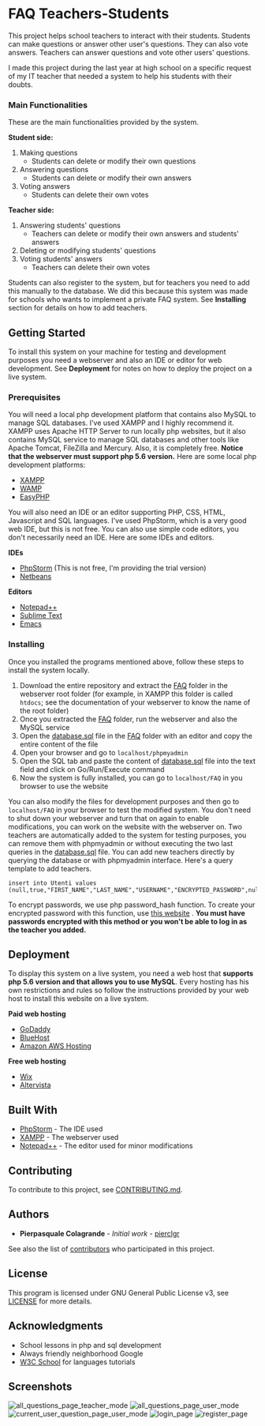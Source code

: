 # FAQ Teachers-Students

This project helps school teachers to interact with their students. Students can make questions or answer other user's questions. They can also vote answers. Teachers can answer questions and vote other users' questions.

I made this project during the last year at high school on a specific request of my IT teacher that needed a system to help his students with their doubts.

### Main Functionalities

These are the main functionalities provided by the system.

**Student side:**
1. Making questions
   - Students can delete or modify their own questions
2. Answering questions
   - Students can delete or modify their own answers
3. Voting answers
   - Students can delete their own votes

**Teacher side:**
1. Answering students' questions
   - Teachers can delete or modify their own answers and students' answers
2. Deleting or modifying students' questions
3. Voting students' answers
   - Teachers can delete their own votes
   
Students can also register to the system, but for teachers you need to add this manually to the database. We did this because this system was made for schools who wants to implement a private FAQ system. See **Installing** section for details on how to add teachers.

## Getting Started

To install this system on your machine for testing and development purposes you need a webserver and also an IDE or editor for web development. See **Deployment** for notes on how to deploy the project on a live system.

### Prerequisites

You will need a local php development platform that contains also MySQL to manage SQL databases. I've used XAMPP and I highly recommend it. XAMPP uses Apache HTTP Server to run locally php websites, but it also contains MySQL service to manage SQL databases and other tools like Apache Tomcat, FileZilla and Mercury. Also, it is completely free.
**Notice that the webserver must support php 5.6 version.** Here are some local php development platforms:

* [XAMPP](https://www.apachefriends.org/it/download.html)
* [WAMP](http://www.wampserver.com/en/#download-wrapper)
* [EasyPHP](http://www.easyphp.org/easyphp-devserver.php)

You will also need an IDE or an editor supporting PHP, CSS, HTML, Javascript and SQL languages. I've used PhpStorm, which is a very good web IDE, but this is not free. You can also use simple code editors, you don't necessarily need an IDE.
Here are some IDEs and editors.

**IDEs**
* [PhpStorm](https://www.jetbrains.com/phpstorm/) (This is not free, I'm providing the trial version)
* [Netbeans](https://netbeans.org/features/php/index.html)

**Editors**
* [Notepad++](https://notepad-plus-plus.org/)
* [Sublime Text](https://www.sublimetext.com/)
* [Emacs](https://www.gnu.org/software/emacs/)

### Installing

Once you installed the programs mentioned above, follow these steps to install the system locally.

1. Download the entire repository and extract the [FAQ](FAQ) folder in the webserver root folder (for example, in XAMPP this folder is called `htdocs`; see the documentation of your webserver to know the name of the root folder)
2. Once you extracted the [FAQ](FAQ) folder, run the webserver and also the MySQL service
3. Open the [database.sql](FAQ/database.sql) file in the [FAQ](FAQ) folder with an editor and copy the entire content of the file
4. Open your browser and go to `localhost/phpmyadmin`
5. Open the SQL tab and paste the content of [database.sql](FAQ/database.sql) file into the text field and click on Go/Run/Execute command
6. Now the system is fully installed, you can go to `localhost/FAQ` in you browser to use the website

You can also modify the files for development purposes and then go to `localhost/FAQ` in your browser to test the modified system. You don't need to shut down your webserver and turn that on again to enable modifications, you can work on the website with the webserver on.
Two teachers are automatically added to the system for testing purposes, you can remove them with phpmyadmin or without executing the two last queries in the [database.sql](FAQ/database.sql) file. You can add new teachers directly by querying the database or with phpmyadmin interface. Here's a query template to add teachers.

```
insert into Utenti values (null,true,"FIRST_NAME","LAST_NAME","USERNAME","ENCRYPTED_PASSWORD",null);
```

To encrypt passwords, we use php password_hash function. To create your encrypted password with this function, use [this website](http://www.passwordtool.hu/php5-password-hash-generator) . **You must have passwords encrypted with this method or you won't be able to log in as the teacher you added.**

## Deployment

To display this system on a live system, you need a web host that **supports php 5.6 version and that allows you to use MySQL**. Every hosting has his own restrictions and rules so follow the instructions provided by your web host to install this website on a live system.

**Paid web hosting**
* [GoDaddy](https://www.godaddy.com/)
* [BlueHost](https://www.bluehost.com/)
* [Amazon AWS Hosting](https://aws.amazon.com/websites/)

**Free web hosting**
* [Wix](https://www.wix.com)
* [Altervista](https://www.altervista.org/)

## Built With

* [PhpStorm](https://www.jetbrains.com/phpstorm/) - The IDE used
* [XAMPP](https://www.apachefriends.org/) - The webserver used
* [Notepad++](https://notepad-plus-plus.org/) - The editor used for minor modifications

## Contributing

To contribute to this project, see [CONTRIBUTING.md](CONTRIBUTING.md).

## Authors

* **Pierpasquale Colagrande** - _Initial work_ - [pierclgr](https://github.com/pierclgr)

See also the list of [contributors](https://github.com/pierclgr/FAQ-TEACHERS-STUDENTS/contributors) who participated in this project.

## License

This program is licensed under GNU General Public License v3, see [LICENSE](LICENSE) for more details.

## Acknowledgments

* School lessons in php and sql development
* Always friendly neighborhood Google
* [W3C School](https://www.w3schools.com/) for languages tutorials

## Screenshots

![all_questions_page_teacher_mode](Screenshots/all_questions_page_teacher_mode.png)
![all_questions_page_user_mode](Screenshots/all_questions_page_user_mode.png)
![current_user_question_page_user_mode](Screenshots/current_user_question_page_user_mode.png)
![login_page](Screenshots/login_page.png)
![register_page](Screenshots/register_page.png)
